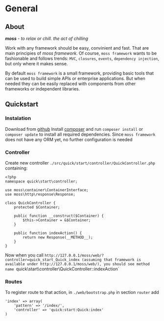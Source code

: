 # General

## About

_**moss** - to relax or chill. the act of chilling_

Work with any framework should be easy, convinient and fast. That are main principies of _moss framework_.
Of course, `moss framework` wants to be fashionable and follows trends: `MVC`, `closures`, `events`, `dependency injection`, but only where it makes sense.

By default `moss framework` is a small framework, providing basic tools that can be used to build simple APIs or enterprise applications.
But when needed they can be easily replaced with components from other frameworks or independent libraries.

## Quickstart

### Instalation

Download from [github](https://github.com/Potfur/moss)
Install [composer](https://getcomposer.org/) and run `composer install` or `composer update` to install all required dependencies.
Since `moss framework` does not have any ORM yet, no further configuration is needed

### Controller

Create new controller `./src/quick/start/controller/QuickController.php` containing:

	<?php
	namespace quick\start\controller;

	use moss\container\ContainerInterface;
    use moss\http\response\Response;

	class QuickController {
		protected $Container;

		public function __construct($Container) {
			$this->Container = &$Container;
		}

		public function indexAction() {
			return new Response(__METHOD__);
		}
	}

Now when you call `http://127.0.0.1/moss/web/?controller=quick_start_Quick_index (assuming that framework is available under http://127.0.0.1/moss/web/), you should see method name `quick\start\controller\QuickController::indexAction`

### Routes

To register route to that action, in `./web/bootstrap.php` in section `router` add

	'index' => array(
	    'pattern' => '/index/',
	    'controller' => 'quick:start:Quick:index'
	)

